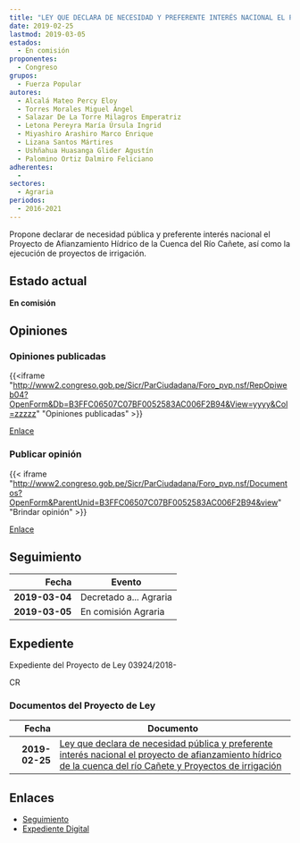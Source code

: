 ```yaml
---
title: "LEY QUE DECLARA DE NECESIDAD Y PREFERENTE INTERÉS NACIONAL EL PROYECTO DE AFIANZAMIENTO HÍDRICO DE LA CUENCA DEL RÍO CAÑETE Y PROYECTOS DE IRRIGACIÓN"
date: 2019-02-25
lastmod: 2019-03-05
estados: 
  - En comisión
proponentes: 
  - Congreso
grupos: 
  - Fuerza Popular
autores: 
  - Alcalá Mateo Percy Eloy
  - Torres Morales Miguel Ángel
  - Salazar De La Torre Milagros Emperatriz
  - Letona Pereyra María Úrsula Ingrid
  - Miyashiro Arashiro Marco Enrique
  - Lizana Santos Mártires
  - Ushñahua Huasanga Glider Agustín
  - Palomino Ortiz Dalmiro Feliciano
adherentes: 
  - 
sectores: 
  - Agraria
periodos: 
  - 2016-2021
---
```


Propone declarar de necesidad pública y preferente interés nacional el Proyecto de Afianzamiento Hídrico de la Cuenca del Río Cañete, así como la ejecución de proyectos de irrigación.


## Estado actual

**En comisión**

## Opiniones

### Opiniones publicadas

{{<iframe "http://www2.congreso.gob.pe/Sicr/ParCiudadana/Foro_pvp.nsf/RepOpiweb04?OpenForm&Db=B3FFC06507C07BF0052583AC006F2B94&View=yyyy&Col=zzzzz" "Opiniones publicadas" >}}

[Enlace](http://www2.congreso.gob.pe/Sicr/ParCiudadana/Foro_pvp.nsf/RepOpiweb04?OpenForm&Db=B3FFC06507C07BF0052583AC006F2B94&View=yyyy&Col=zzzzz)
### Publicar opinión

{{< iframe "http://www2.congreso.gob.pe/Sicr/ParCiudadana/Foro_pvp.nsf/Documentos?OpenForm&ParentUnid=B3FFC06507C07BF0052583AC006F2B94&view" "Brindar opinión" >}}

[Enlace](http://www2.congreso.gob.pe/Sicr/ParCiudadana/Foro_pvp.nsf/Documentos?OpenForm&ParentUnid=B3FFC06507C07BF0052583AC006F2B94&view)

## Seguimiento

| Fecha | Evento |
|------:|--------|
| **2019-03-04** | Decretado a... Agraria|
| **2019-03-05** | En comisión Agraria|


## Expediente

Expediente del Proyecto de Ley 03924/2018-

CR


### Documentos del Proyecto de Ley

| Fecha | Documento |
|------:|--------|
| **2019-02-25** | [Ley que declara de necesidad pública y preferente interés nacional el proyecto de afianzamiento hídrico de la cuenca del río Cañete y Proyectos de irrigación](http://www.leyes.congreso.gob.pe/Documentos/2016_2021/Proyectos_de_Ley_y_de_Resoluciones_Legislativas/PL0392420190225.pdf) |

## Enlaces 

- [Seguimiento](http://www2.congreso.gob.pe/Sicr/TraDocEstProc/CLProLey2016.nsf/f7fff46988ca05b1052578e100829cc7/e8d2aadd00c6da00052583ac006e1267?OpenDocument)
- [Expediente Digital](http://www2.congreso.gob.pe/Sicr/TraDocEstProc/CLProLey2016.nsf/f7fff46988ca05b1052578e100829cc7/e8d2aadd00c6da00052583ac006e1267?OpenDocument&Click=05257FB7005EB655.eb71d0cf91d8294e05256cdf006b5706/$Body/0.1C6C)
